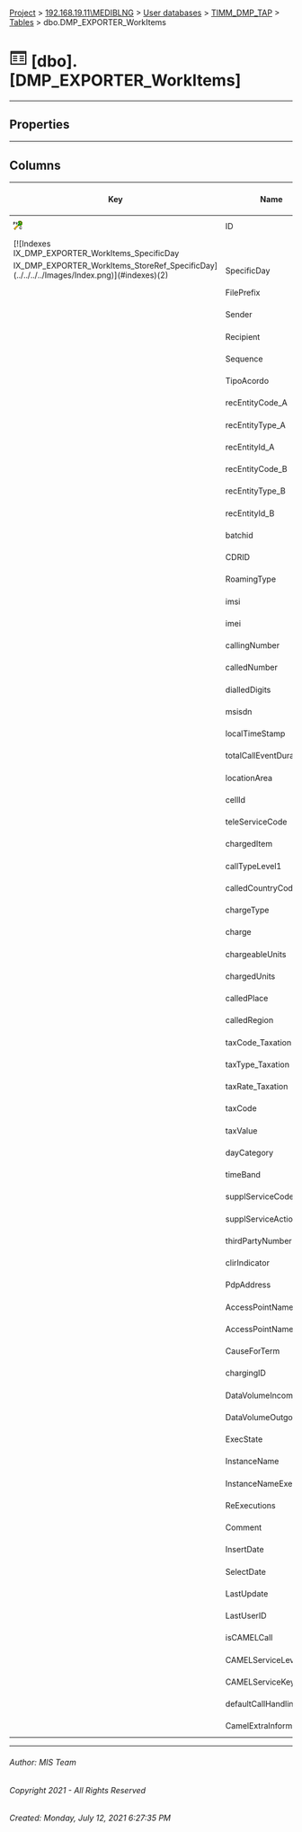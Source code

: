 #### 

[Project](../../../../index.md) > [192.168.19.11\\MEDIBLNG](../../../index.md) > [User databases](../../index.md) > [TIMM_DMP_TAP](../index.md) > [Tables](Tables.md) > dbo.DMP_EXPORTER_WorkItems

# ![Tables](../../../../Images/Table32.png) [dbo].[DMP_EXPORTER_WorkItems]

---

## <a name="#properties"></a>Properties



---

## <a name="#columns"></a>Columns

| Key | Name | Data Type | Max Length (Bytes) | Nullability | Identity | Default |
|---|---|---|---|---|---|---|
| [![Cluster Primary Key PK_DMP_EXPORTER_WorkItems: ID](../../../../Images/pkcluster.png)](#indexes) | ID | bigint | 8 | NOT NULL | 1 - 1 |  |
| [![Indexes IX_DMP_EXPORTER_WorkItems_SpecificDay
IX_DMP_EXPORTER_WorkItems_StoreRef_SpecificDay](../../../../Images/Index.png)](#indexes)(2) | SpecificDay | datetime | 8 | NOT NULL |  |  |
|  | FilePrefix | varchar(2) | 2 | NOT NULL |  |  |
|  | Sender | varchar(5) | 5 | NOT NULL |  |  |
|  | Recipient | varchar(5) | 5 | NOT NULL |  |  |
|  | Sequence | varchar(5) | 5 | NOT NULL |  |  |
|  | TipoAcordo | varchar(1) | 1 | NOT NULL |  |  |
|  | recEntityCode_A | int | 4 | NULL allowed |  |  |
|  | recEntityType_A | int | 4 | NULL allowed |  |  |
|  | recEntityId_A | varchar(45) | 45 | NULL allowed |  |  |
|  | recEntityCode_B | int | 4 | NULL allowed |  |  |
|  | recEntityType_B | int | 4 | NULL allowed |  |  |
|  | recEntityId_B | varchar(45) | 45 | NULL allowed |  |  |
|  | batchid | bigint | 8 | NULL allowed |  |  |
|  | CDRID | int | 4 | NULL allowed |  |  |
|  | RoamingType | int | 4 | NULL allowed |  |  |
|  | imsi | varchar(32) | 32 | NULL allowed |  |  |
|  | imei | varchar(32) | 32 | NULL allowed |  |  |
|  | callingNumber | varchar(32) | 32 | NULL allowed |  |  |
|  | calledNumber | varchar(32) | 32 | NULL allowed |  |  |
|  | dialledDigits | varchar(32) | 32 | NULL allowed |  |  |
|  | msisdn | varchar(32) | 32 | NULL allowed |  |  |
|  | localTimeStamp | datetime | 8 | NULL allowed |  |  |
|  | totalCallEventDuration | int | 4 | NULL allowed |  |  |
|  | locationArea | int | 4 | NULL allowed |  |  |
|  | cellId | int | 4 | NULL allowed |  |  |
|  | teleServiceCode | varchar(2) | 2 | NULL allowed |  |  |
|  | chargedItem | varchar(2) | 2 | NULL allowed |  |  |
|  | callTypeLevel1 | int | 4 | NULL allowed |  |  |
|  | calledCountryCode | varchar(256) | 256 | NULL allowed |  |  |
|  | chargeType | varchar(2) | 2 | NULL allowed |  |  |
|  | charge | numeric(18,10) | 9 | NULL allowed |  |  |
|  | chargeableUnits | bigint | 8 | NULL allowed |  |  |
|  | chargedUnits | bigint | 8 | NULL allowed |  |  |
|  | calledPlace | varchar(256) | 256 | NULL allowed |  |  |
|  | calledRegion | varchar(256) | 256 | NULL allowed |  |  |
|  | taxCode_Taxation | int | 4 | NULL allowed |  |  |
|  | taxType_Taxation | varchar(2) | 2 | NULL allowed |  |  |
|  | taxRate_Taxation | varchar(10) | 10 | NULL allowed |  |  |
|  | taxCode | int | 4 | NULL allowed |  |  |
|  | taxValue | numeric(18,10) | 9 | NULL allowed |  |  |
|  | dayCategory | varchar(50) | 50 | NULL allowed |  |  |
|  | timeBand | varchar(50) | 50 | NULL allowed |  |  |
|  | supplServiceCode | varchar(2) | 2 | NULL allowed |  |  |
|  | supplServiceActionCode | int | 4 | NULL allowed |  |  |
|  | thirdPartyNumber | varchar(32) | 32 | NULL allowed |  |  |
|  | clirIndicator | tinyint | 1 | NULL allowed |  |  |
|  | PdpAddress | varchar(45) | 45 | NULL allowed |  |  |
|  | AccessPointNameNI | varchar(65) | 65 | NULL allowed |  |  |
|  | AccessPointNameOI | varchar(65) | 65 | NULL allowed |  |  |
|  | CauseForTerm | varchar(20) | 20 | NULL allowed |  |  |
|  | chargingID | bigint | 8 | NULL allowed |  |  |
|  | DataVolumeIncoming | bigint | 8 | NULL allowed |  |  |
|  | DataVolumeOutgoing | bigint | 8 | NULL allowed |  |  |
|  | ExecState | smallint | 2 | NOT NULL |  | ((0)) |
|  | InstanceName | varchar(50) | 50 | NULL allowed |  |  |
|  | InstanceNameExec | varchar(50) | 50 | NULL allowed |  |  |
|  | ReExecutions | int | 4 | NOT NULL |  | ((0)) |
|  | Comment | varchar(50) | 50 | NULL allowed |  |  |
|  | InsertDate | datetime | 8 | NOT NULL |  | (getdate()) |
|  | SelectDate | datetime | 8 | NULL allowed |  |  |
|  | LastUpdate | datetime | 8 | NULL allowed |  |  |
|  | LastUserID | int | 4 | NOT NULL |  | ((0)) |
|  | isCAMELCall | bit | 1 | NULL allowed |  |  |
|  | CAMELServiceLevel | varchar(13) | 13 | NULL allowed |  |  |
|  | CAMELServiceKey | int | 4 | NULL allowed |  |  |
|  | defaultCallHandling | smallint | 2 | NULL allowed |  |  |
|  | CamelExtraInformation | varchar(max) | max | NULL allowed |  |  |


---

###### Author:  MIS Team

###### Copyright 2021 - All Rights Reserved

###### Created: Monday, July 12, 2021 6:27:35 PM

